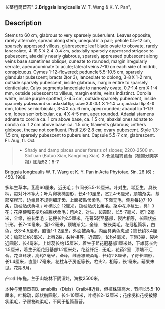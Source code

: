 长茎粗筒苣苔",
2.**Briggsia longicaulis** W. T. Wang & K. Y. Pan",

## Description
Stems to 60 cm, glabrous to very sparsely puberulent. Leaves opposite, rarely alternate, spread along stem, unequal in a pair; petiole 0.5-12 cm, sparsely appressed villous, glabrescent; leaf blade ovate to obovate, rarely lanceolate, 4-15.5 X 2.4-8.4 cm, adaxially sparsely appressed strigose to pubescent, abaxially nearly glabrous, sparsely appressed pubescent along veins base sometimes oblique, cuneate to rounded, margin irregularly serrate, apex acuminate to acute; lateral veins 7-10 on each side of midrib, conspicuous. Cymes 1-12-flowered; peduncle 5.5-10.5 cm, sparsely glandular pubescent; bracts 2(or 3), lanceolate to oblong, 3-8 X 1-2 mm, outside sparsely pubescent, inside glabrous, margin entire to sparsely denticulate. Calyx segments lanceolate to narrowly ovate, 0.7-1.4 cm X 1-4 mm, outside pubescent to villous, margin entire, veins indistinct. Corolla white, inside purple spotted, 3-4.5 cm, outside sparsely pubescent, inside sparsely pubescent on adaxial lip; tube 2.6-3.4 X 1-1.5 cm; adaxial lip 4-6 mm, lobes semiorbicular, 3-4 X ca. 6 mm, apex rounded; abaxial lip 1-1.9 cm, lobes semiorbicular, ca. 4 X 4-5 mm, apex rounded. Adaxial stamens adnate to corolla ca. 1 cm above base, ca. 1.5 cm, abaxial ones adnate to corolla ca. 1.2 cm above base, ca. 1.5 cm; filaments glabrous; anthers globose, thecae not confluent. Pistil 2.6-2.8 cm; ovary pubescent. Style 1.3-1.5 cm, sparsely pubescent to puberulent. Capsule 5.5-7 cm, glabrescent. Fl. Aug, fr. Oct.

> * Shady and damp places under forests of slopes; 2200-2500 m. Sichuan (Butuo Xian, Kangding Xian).
**2.长茎粗筒苣苔（植物分类学报）图版52：5-7**

Briggsia longicaulis W. T. Wang et K. Y. Pan in Acta Phytotax. Sin. 26 (6) : 450. 1988.

多年生草本。茎高60厘米，近无毛；节间长5.5-10厘米。叶对生，稀互生，具长柄，每对叶不等大；叶片卵状椭圆形，长4-10厘米，宽2.4-6厘米，顶端渐尖，基部窄楔形，边缘具不规则细牙齿，上面被贴伏柔毛，下面无毛，侧脉每边7-10条，疏被贴伏柔毛；叶柄长2-12厘米，疏被贴伏长柔毛。聚伞花序腋生，具1-3花；花序梗和花梗均被腺状柔毛；苞片2，对生，长圆形，长5-7毫米，宽1-2毫米，全缘，被长柔毛；花梗长约2.5厘米。花萼5裂至基部，裂片相等，长圆状披针形，长7-10毫米，宽1-2毫米，顶端渐尖，全缘， 被长柔毛。花冠粗筒状，白色，长3-4.5厘米，直径1-1.2厘米，外面被柔毛，内面具紫色斑点；筒长约3.4厘米；檐部长约8毫米，上唇2裂，裂片相等，近圆形，长约4毫米，下唇3裂，裂片近圆形，长4毫米。上雄蕊长约1.5厘米，着生于距花冠基部1厘米处，下雄蕊长约1.5厘米，着生于距花冠基部1.2厘米处，花丝纤细，无毛，花药2室，顶端不汇合。花盘环状，高约2毫米，全缘。雌蕊被疏柔毛，长约2.8厘米，子房长圆形，长1.4厘米，直径1.7毫米，花柱与子房近等长，柱头2，相等，长1毫米。蒴果未见。花期8月。

产四川布拖。生于山坡林下阴湿处，海拔2500米。

本种与粗筒苣苔B. amabilis（Diels）Craib相近缘，但植株较高大，节间长5.5-10厘米，叶稀疏，卵状椭圆形，长4-10厘米，叶柄长2-12厘米；花序梗和花梗被腺状柔毛，子房被疏柔毛，不同于粗筒苣苔。
